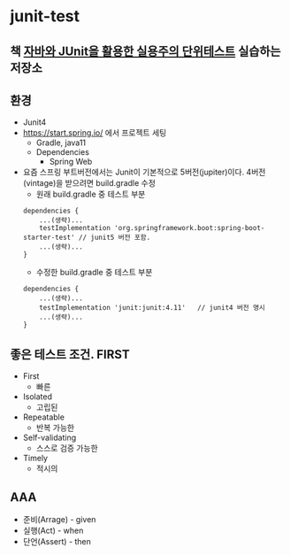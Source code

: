 # junit-test

## 책 [자바와 JUnit을 활용한 실용주의 단위테스트](http://www.yes24.com/Product/Goods/75189146) 실습하는 저장소

## 환경
- Junit4
- https://start.spring.io/ 에서 프로젝트 세팅
    - Gradle, java11
    - Dependencies
        - Spring Web
- 요즘 스프링 부트버전에서는 Junit이 기본적으로 5버전(jupiter)이다. 4버전(vintage)을 받으려면 build.gradle 수정
    - 원래 build.gradle 중 테스트 부분
    ```
    dependencies {
        ...(생략)...
        testImplementation 'org.springframework.boot:spring-boot-starter-test' // junit5 버전 포함.
        ...(생략)...
    }
    ```
    - 수정한 build.gradle 중 테스트 부분
    ```
    dependencies {
        ...(생략)...
        testImplementation 'junit:junit:4.11'   // junit4 버전 명시
        ...(생략)...
    }
    ```

## 좋은 테스트 조건. FIRST
- First
    - 빠른
- Isolated
    - 고립된
- Repeatable 
    - 반복 가능한
- Self-validating 
    - 스스로 검증 가능한
- Timely
    - 적시의

## AAA
- 준비(Arrage) - given
- 실행(Act) - when
- 단언(Assert) - then

